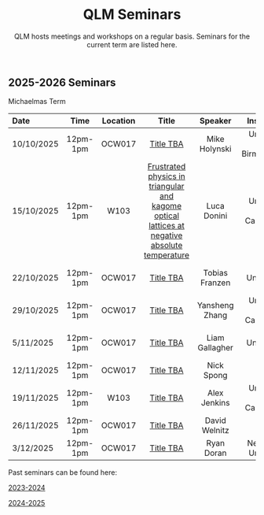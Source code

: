 ﻿---
layout: page
title: QLM Seminars
subtitle: QLM hosts meetings and workshops on a regular basis. Seminars for the current term are listed here.
---
 
## 2025-2026 Seminars

Michaelmas Term

|Date  |Time |Location  |Title   |Speaker    |Institution    |
|:---  | :----: | :----:  | :--------:      | :------:      |           --: |
|10/10/2025|12pm-1pm|OCW017|<a href="/events/seminars/abstracts/2025 Michaelmas/Michael Holynski">Title TBA</a>|Mike Holynski |University of Birmingham |
|15/10/2025|12pm-1pm|W103|<a href="/events/seminars/abstracts/2025 Michaelmas/Luca Donini"> Frustrated physics in triangular and kagome optical lattices at negative absolute temperature </a>|Luca Donini |University of Cambridge |
|22/10/2025|12pm-1pm|OCW017|<a href="/events/seminars/abstracts/2025 Michaelmas/Tobias Franzen"> Title TBA </a>|Tobias Franzen |Durham University, QLM |
|29/10/2025|12pm-1pm|OCW017|<a href="/events/seminars/abstracts/2025 Michaelmas/Yansheng Zhang"> Title TBA </a>|Yansheng Zhang |University of Cambridge|
|5/11/2025|12pm-1pm|OCW017|<a href="/events/seminars/abstracts/2025 Michaelmas/Liam Gallagher"> Title TBA </a>|Liam Gallagher |Durham University, QLM|
|12/11/2025|12pm-1pm|OCW017|<a href="/events/seminars/abstracts/2025 Michaelmas/Nick Spong"> Title TBA </a>|Nick Spong |NQCC|
|19/11/2025|12pm-1pm|W103|<a href="/events/seminars/abstracts/2025 Michaelmas/Alex Jenkins"> Title TBA </a>|Alex Jenkins |University of Cambridge|
|26/11/2025|12pm-1pm|OCW017|<a href="/events/seminars/abstracts/2025 Michaelmas/David Welnitz"> Title TBA </a>|David Welnitz |Julich Institute|
|3/12/2025|12pm-1pm|OCW017|<a href="/events/seminars/abstracts/2025 Michaelmas/Ryan Doran"> Title TBA </a>|Ryan Doran |Newcastle University|


Past seminars can be found here: 

<a href="/events/seminars_past_2324"> 2023-2024 </a>

<a href="/events/seminars_past_2425"> 2024-2025 </a>




